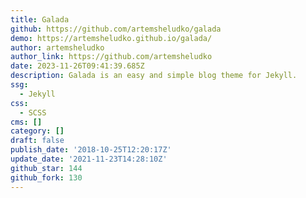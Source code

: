 ```yaml
---
title: Galada
github: https://github.com/artemsheludko/galada
demo: https://artemsheludko.github.io/galada/
author: artemsheludko
author_link: https://github.com/artemsheludko
date: 2023-11-26T09:41:39.685Z
description: Galada is an easy and simple blog theme for Jekyll.
ssg:
  - Jekyll
css:
  - SCSS
cms: []
category: []
draft: false
publish_date: '2018-10-25T12:20:17Z'
update_date: '2021-11-23T14:28:10Z'
github_star: 144
github_fork: 130
---
```

